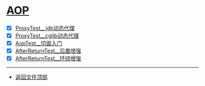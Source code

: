 
# [AOP](../README.md)

- [x] [ProxyTest__jdk动态代理](src/main/java/com/cpucode/proxy/jdk/ProxyTest.java)
- [x] [ProxyTest__cglib动态代理](src/main/java/com/cpucode/proxy/cglib/ProxyTest.java)
- [x] [AopTest__切面入门](src/test/java/com/cpucode/test/AopTest.java)
- [x] [AfterReturnTest__后置增强](src/test/java/com/cpucode/test/AfterReturnTest.java)
- [x] [AfterReturnTest__环绕增强](src/test/java/com/cpucode/test/AfterReturnTest.java)

-----------------

- [返回文件顶部](../README.md)